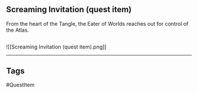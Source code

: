 ## Screaming Invitation (quest item)
From the heart of the Tangle, the Eater of Worlds
reaches out for control of the Atlas.
## 
![[Screaming Invitation (quest item).png]]

---
## Tags
#QuestItem